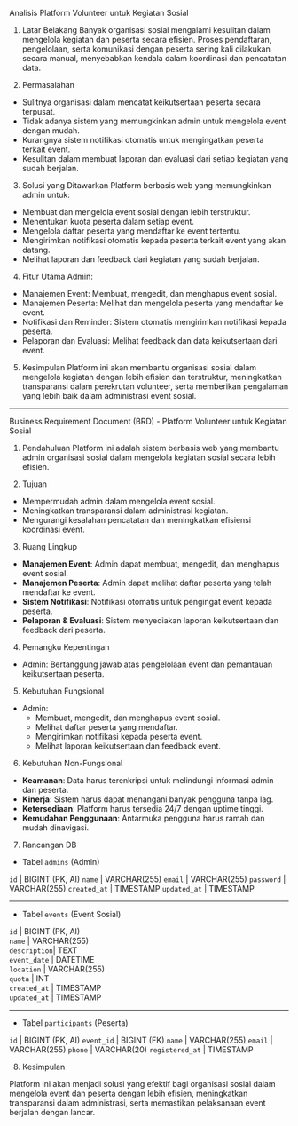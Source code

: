 Analisis Platform Volunteer untuk Kegiatan Sosial

1. Latar Belakang
Banyak organisasi sosial mengalami kesulitan dalam mengelola kegiatan dan peserta secara efisien. Proses pendaftaran, pengelolaan, serta komunikasi dengan peserta sering kali dilakukan secara manual, menyebabkan kendala dalam koordinasi dan pencatatan data.

2. Permasalahan
- Sulitnya organisasi dalam mencatat keikutsertaan peserta secara terpusat.
- Tidak adanya sistem yang memungkinkan admin untuk mengelola event dengan mudah.
- Kurangnya sistem notifikasi otomatis untuk mengingatkan peserta terkait event.
- Kesulitan dalam membuat laporan dan evaluasi dari setiap kegiatan yang sudah berjalan.

3. Solusi yang Ditawarkan
Platform berbasis web yang memungkinkan admin untuk:
- Membuat dan mengelola event sosial dengan lebih terstruktur.
- Menentukan kuota peserta dalam setiap event.
- Mengelola daftar peserta yang mendaftar ke event tertentu.
- Mengirimkan notifikasi otomatis kepada peserta terkait event yang akan datang.
- Melihat laporan dan feedback dari kegiatan yang sudah berjalan.

4. Fitur Utama
Admin:
- Manajemen Event: Membuat, mengedit, dan menghapus event sosial.
- Manajemen Peserta: Melihat dan mengelola peserta yang mendaftar ke event.
- Notifikasi dan Reminder: Sistem otomatis mengirimkan notifikasi kepada peserta.
- Pelaporan dan Evaluasi: Melihat feedback dan data keikutsertaan dari event.

5. Kesimpulan
Platform ini akan membantu organisasi sosial dalam mengelola kegiatan dengan lebih efisien dan terstruktur, meningkatkan transparansi dalam perekrutan volunteer, serta memberikan pengalaman yang lebih baik dalam administrasi event sosial.

---

Business Requirement Document (BRD) - Platform Volunteer untuk Kegiatan Sosial

1. Pendahuluan
Platform ini adalah sistem berbasis web yang membantu admin organisasi sosial dalam mengelola kegiatan sosial secara lebih efisien.

2. Tujuan
- Mempermudah admin dalam mengelola event sosial.
- Meningkatkan transparansi dalam administrasi kegiatan.
- Mengurangi kesalahan pencatatan dan meningkatkan efisiensi koordinasi event.

3. Ruang Lingkup
- **Manajemen Event**: Admin dapat membuat, mengedit, dan menghapus event sosial.
- **Manajemen Peserta**: Admin dapat melihat daftar peserta yang telah mendaftar ke event.
- **Sistem Notifikasi**: Notifikasi otomatis untuk pengingat event kepada peserta.
- **Pelaporan & Evaluasi**: Sistem menyediakan laporan keikutsertaan dan feedback dari peserta.

4. Pemangku Kepentingan
- Admin: Bertanggung jawab atas pengelolaan event dan pemantauan keikutsertaan peserta.

5. Kebutuhan Fungsional
- Admin:
  - Membuat, mengedit, dan menghapus event sosial.
  - Melihat daftar peserta yang mendaftar.
  - Mengirimkan notifikasi kepada peserta event.
  - Melihat laporan keikutsertaan dan feedback event.

6. Kebutuhan Non-Fungsional
- **Keamanan**: Data harus terenkripsi untuk melindungi informasi admin dan peserta.
- **Kinerja**: Sistem harus dapat menangani banyak pengguna tanpa lag.
- **Ketersediaan**: Platform harus tersedia 24/7 dengan uptime tinggi.
- **Kemudahan Penggunaan**: Antarmuka pengguna harus ramah dan mudah dinavigasi.

7. Rancangan DB
- Tabel `admins` (Admin)

`id`         | BIGINT (PK, AI) 
`name`       | VARCHAR(255) 
`email`      | VARCHAR(255)
`password`   | VARCHAR(255)
`created_at` | TIMESTAMP
`updated_at` | TIMESTAMP

---
- Tabel `events` (Event Sosial)

`id`         | BIGINT (PK, AI)  
`name`       | VARCHAR(255)     
`description`| TEXT             
`event_date` | DATETIME        
`location`   | VARCHAR(255)     
`quota`      | INT              
`created_at` | TIMESTAMP        
`updated_at` | TIMESTAMP       

---

- Tabel `participants` (Peserta)

`id`         | BIGINT (PK, AI)
`event_id`   | BIGINT (FK)
`name`       | VARCHAR(255)
`email`      | VARCHAR(255)
`phone`      | VARCHAR(20)
`registered_at` | TIMESTAMP


8. Kesimpulan

Platform ini akan menjadi solusi yang efektif bagi organisasi sosial dalam mengelola event dan peserta dengan lebih efisien, meningkatkan transparansi dalam administrasi, serta memastikan pelaksanaan event berjalan dengan lancar.
